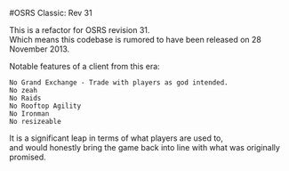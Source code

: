 #OSRS Classic: Rev 31  
  
This is a refactor for OSRS revision 31.  
Which means this codebase is rumored to have been released on 28 November 2013.   

Notable features of a client from this era:  
```
No Grand Exchange - Trade with players as god intended.
No zeah
No Raids
No Rooftop Agility
No Ironman
No resizeable
```  
  
It is a significant leap in terms of what players are used to,  
and would honestly bring the game back into line with what was originally promised.